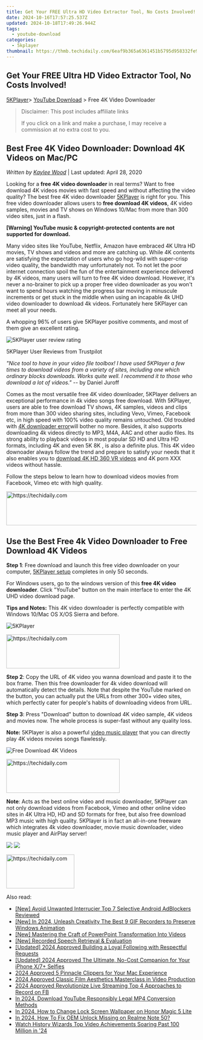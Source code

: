 ```yaml
---
title: Get Your FREE Ultra HD Video Extractor Tool, No Costs Involved!
date: 2024-10-16T17:57:25.537Z
updated: 2024-10-18T17:49:26.944Z
tags:
  - youtube-download
categories:
  - 5kplayer
thumbnail: https://thmb.techidaily.com/6eaf9b365a6361451b5795d958332fe971bf3b2af37ac8e9e5c055811b75ea47.jpg
---
```


## Get Your FREE Ultra HD Video Extractor Tool, No Costs Involved!

[5KPlayer](https://tools.techidaily.com/5kplayer/products/)\> [YouTube Download](https://tools.techidaily.com/5kplayer/youtube-download/) \> Free 4K Video Downloader

>  Disclaimer: This post includes affiliate links
>
>  If you click on a link and make a purchase, I may receive a commission at no extra cost to you.
>

## Best Free 4K Video Downloader: Download 4K Videos on Mac/PC

 _Written by [Kaylee Wood](https://www.quora.com/profile/Amanda-Hu-21)_ | Last updated: April 28, 2020 

Looking for a **free 4K video downloader** in real terms? Want to free download 4K videos movies with fast speed and without affecting the video quality? The best free 4K video downloader [5KPlayer](https://tools.techidaily.com/5kplayer/products/) is right for you. This free video downloader allows users to **free download 4K videos**, 4K video samples, movies and TV shows on Windows 10/Mac from more than 300 video sites, just in a flash. 

**\[Warning\] YouTube music & copyright-protected contents are not supported for download.**

Many video sites like YouTube, Netflix, Amazon have embraced 4K Ultra HD movies, TV shows and videos and more are catching up. While 4K contents are satisfying the expectation of users who go hog-wild with super-crisp video quality, the bandwidth may unfortunately not. To not let the poor internet connection spoil the fun of the entertainment experience delivered by 4K videos, many users will turn to free 4K video download. However, it's never a no-brainer to pick up a proper free video downloader as you won't want to spend hours watching the progress bar moving in minuscule increments or get stuck in the middle when using an incapable 4k UHD video downloader to download 4k videos. Fortunately here 5KPlayer can meet all your needs.

A whopping 96% of users give 5KPlayer positive comments, and most of them give an excellent rating. 

![5KPlayer user review rating](https://www.5kplayer.com/youtube-download/img/5kp-review.jpg) 

5KPlayer User Reviews from Trustpilot

_"Nice tool to have in your video file toolbox! I have used 5KPlayer a few times to download videos from a variety of sites, including one which ordinary blocks downloads. Works quite well. I recommend it to those who download a lot of videos."_ \-- by Daniel Juroff 

Comes as the most versatile free 4K video downloader, 5KPlayer delivers an exceptional performance in 4k video songs free download. With 5KPlayer, users are able to free download TV shows, 4K samples, videos and clips from more than 300 video sharing sites, including Vevo, Vimeo, Facebook etc, in high speed with 100% video quality remains untouched. Old troubled with [4K downloader error](https://tools.techidaily.com/5kplayer/youtube-download/)will bother no more. Besides, it also supports downloading 4k videos directly to MP3, M4A, AAC and other audio files. Its strong ability to playback videos in most popular SD HD and Ultra HD formats, including 4K and even 5K 8K , is also a definite plus. This 4K video downoader always follow the trend and prepare to satisfy your needs that it also enables you to [download 4K HD 360 VR videos](https://tools.techidaily.com/5kplayer/youtube-download/) and 4K porn XXX videos without hassle.  
  
Follow the steps below to learn how to download videos movies from Facebook, Vimeo etc with high quality.

<!-- affiliate ads begin -->
<a href="https://malaysia-healthcare-travel-council.pxf.io/c/5597632/1557747/17382" target="_top" id="1557747">
  <img src="//a.impactradius-go.com/display-ad/17382-1557747" border="0" alt="https://techidaily.com" width="728" height="90"/>
</a>
<img height="0" width="0" src="https://malaysia-healthcare-travel-council.pxf.io/i/5597632/1557747/17382" style="position:absolute;visibility:hidden;" border="0" />
<!-- affiliate ads end -->

## Use the Best Free 4k Video Downloader to Free Download 4K Videos

**Step 1**: Free download and launch this free video downloader on your computer, [5KPlayer setup](https://tools.techidaily.com/5kplayer/video-music-player/) completes in only 50 seconds.

 For Windows users, go to the windows version of this **free 4K video downloader**. Click "YouTube" button on the main interface to enter the 4K UHD video download page.

**Tips and Notes:** This 4K video downloader is perfectly compatible with Windows 10/Mac OS X/OS Sierra and before.

![5KPlayer](https://www.5kplayer.com/youtube-download/img/youtube-0119-01.jpg)

<!-- affiliate ads begin -->
<a href="https://aligracehair.sjv.io/c/5597632/1959707/19272" target="_top" id="1959707">
  <img src="//a.impactradius-go.com/display-ad/19272-1959707" border="0" alt="https://techidaily.com" width="300" height="90"/>
</a>
<img height="0" width="0" src="https://aligracehair.sjv.io/i/5597632/1959707/19272" style="position:absolute;visibility:hidden;" border="0" />
<!-- affiliate ads end -->

**Step 2**: Copy the URL of 4K video you wanna download and paste it to the box frame. Then this free downloader for 4k video download will automatically detect the details. Note that despite the YouTube marked on the button, you can actually put the URLs from other 300+ video sites, which perfectly cater for people's habits of downloading videos from URL.

**Step 3**: Press "Download" button to download 4K video sample, 4K videos and movies now. The whole process is super-fast without any quality loss.

**Note:** 5KPlayer is also a powerful [video music player](https://tools.techidaily.com/5kplayer/video-music-player/) that you can directly play 4K videos movies songs flawlessly.

![Free Download 4K Videos](https://www.5kplayer.com/youtube-download/img/download-captain-america.jpg) 

<!-- affiliate ads begin -->
<a href="https://aligracehair.sjv.io/c/5597632/1880972/19272" target="_top" id="1880972">
  <img src="//a.impactradius-go.com/display-ad/19272-1880972" border="0" alt="https://techidaily.com" width="300" height="90"/>
</a>
<img height="0" width="0" src="https://aligracehair.sjv.io/i/5597632/1880972/19272" style="position:absolute;visibility:hidden;" border="0" />
<!-- affiliate ads end -->

**Note**: Acts as the best online video and music downloader, 5KPlayer can not only download videos from Facebook, Vimeo and other online video sites in 4K Ultra HD, HD and SD formats for free, but also free download MP3 music with high quality. 5KPlayer is in fact an all-in-one freeware which integrates 4k video downloader, movie music downloader, video music player and AirPlay server!

[![](https://www.5kplayer.com/youtube-download/../button/freedownwhitewin.png)](https://tools.techidaily.com/5kplayer/products/) [![](https://www.5kplayer.com/youtube-download/../button/freedownbackmac.png)](https://tools.techidaily.com/5kplayer/products/)

<!-- affiliate ads begin -->
<a href="https://25home.pxf.io/c/5597632/2148639/16836" target="_top" id="2148639">
  <img src="//a.impactradius-go.com/display-ad/16836-2148639" border="0" alt="https://techidaily.com" width="180" height="90"/>
</a>
<img height="0" width="0" src="https://25home.pxf.io/i/5597632/2148639/16836" style="position:absolute;visibility:hidden;" border="0" />
<!-- affiliate ads end -->

<ins class="adsbygoogle"
     style="display:block"
     data-ad-format="autorelaxed"
     data-ad-client="ca-pub-7571918770474297"
     data-ad-slot="1223367746"></ins>

<ins class="adsbygoogle"
     style="display:block"
     data-ad-client="ca-pub-7571918770474297"
     data-ad-slot="8358498916"
     data-ad-format="auto"
     data-full-width-responsive="true"></ins>

<span class="atpl-alsoreadstyle">Also read:</span>
<div><ul>
<li><a href="https://youtube-video-recordings.techidaily.com/new-avoid-unwanted-interrucier-top-7-selective-android-adblockers-reviewed/"><u>[New] Avoid Unwanted Interrucier Top 7 Selective Android AdBlockers Reviewed</u></a></li>
<li><a href="https://screen-mirroring-recording.techidaily.com/new-in-2024-unleash-creativity-the-best-9-gif-recorders-to-preserve-windows-animation/"><u>[New] In 2024, Unleash Creativity The Best 9 GIF Recorders to Preserve Windows Animation</u></a></li>
<li><a href="https://video-capture.techidaily.com/new-mastering-the-craft-of-powerpoint-transformation-into-videos/"><u>[New] Mastering the Craft of PowerPoint Transformation Into Videos</u></a></li>
<li><a href="https://screen-sharing-recording.techidaily.com/new-recorded-speech-retrieval-and-evaluation/"><u>[New] Recorded Speech Retrieval & Evaluation</u></a></li>
<li><a href="https://facebook-video-share.techidaily.com/updated-2024-approved-building-a-loyal-following-with-respectful-requests/"><u>[Updated] 2024 Approved Building a Loyal Following with Respectful Requests</u></a></li>
<li><a href="https://fox-boxes.techidaily.com/updated-2024-approved-the-ultimate-no-cost-companion-for-your-iphone-x7plus-selfies/"><u>[Updated] 2024 Approved The Ultimate, No-Cost Companion for Your iPhone X/7+ Selfies</u></a></li>
<li><a href="https://video-screen-grab.techidaily.com/2024-approved-5-pinnacle-clippers-for-your-mac-experience/"><u>2024 Approved 5 Pinnacle Clippers for Your Mac Experience</u></a></li>
<li><a href="https://youtube-video-recordings.techidaily.com/2024-approved-classic-film-aesthetics-masterclass-in-video-production/"><u>2024 Approved Classic Film Aesthetics Masterclass in Video Production</u></a></li>
<li><a href="https://screen-mirroring-recording.techidaily.com/2024-approved-revolutionize-live-streaming-top-4-approaches-to-record-on-fb/"><u>2024 Approved Revolutionize Live Streaming Top 4 Approaches to Record on FB</u></a></li>
<li><a href="https://youtube-video-recordings.techidaily.com/in-2024-download-youtube-responsibly-legal-mp4-conversion-methods/"><u>In 2024, Download YouTube Responsibly Legal MP4 Conversion Methods</u></a></li>
<li><a href="https://unlock-android.techidaily.com/in-2024-how-to-change-lock-screen-wallpaper-on-honor-magic-5-lite-by-drfone-android/"><u>In 2024, How to Change Lock Screen Wallpaper on Honor Magic 5 Lite</u></a></li>
<li><a href="https://easy-unlock-android.techidaily.com/in-2024-how-to-fix-oem-unlock-missing-on-realme-note-50-by-drfone-android/"><u>In 2024, How To Fix OEM Unlock Missing on Realme Note 50?</u></a></li>
<li><a href="https://youtube-video-recordings.techidaily.com/watch-history-wizards-top-video-achievements-soaring-past-100-million-in-24/"><u>Watch History Wizards Top Video Achievements Soaring Past 100 Million in '24</u></a></li>
</ul></div>

